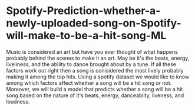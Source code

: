 # Spotify-Prediction-whether-a-newly-uploaded-song-on-Spotify-will-make-to-be-a-hit-song-ML
Music is considered an art but have you ever thought of what happens probably behind the scenes to make it an art. May be it's the beats, energy, liveliness, and the ability to dance brought about by a tune. If all these factors work out right then a song is conisidered the most lively probably making it among the top hits. Using a spotify dataset we would like to know among which factors affect whether a song will be a hit song or not. Moreover, we will build a model that predicts whether a song will be a hit song based on the nature of it's beats, energy, danceablity, liveness, and loudness.

